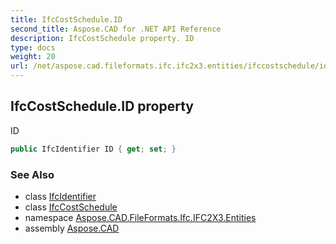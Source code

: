 ```yaml
---
title: IfcCostSchedule.ID
second_title: Aspose.CAD for .NET API Reference
description: IfcCostSchedule property. ID
type: docs
weight: 20
url: /net/aspose.cad.fileformats.ifc.ifc2x3.entities/ifccostschedule/id/
---
```

## IfcCostSchedule.ID property

ID

```csharp
public IfcIdentifier ID { get; set; }
```

### See Also

* class [IfcIdentifier](../../../aspose.cad.fileformats.ifc.ifc2x3.types/ifcidentifier/)
* class [IfcCostSchedule](../)
* namespace [Aspose.CAD.FileFormats.Ifc.IFC2X3.Entities](../../ifccostschedule/)
* assembly [Aspose.CAD](../../../)


